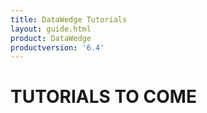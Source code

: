 ```yaml
---
title: DataWedge Tutorials 
layout: guide.html
product: DataWedge
productversion: '6.4'
---
```


# TUTORIALS TO COME

